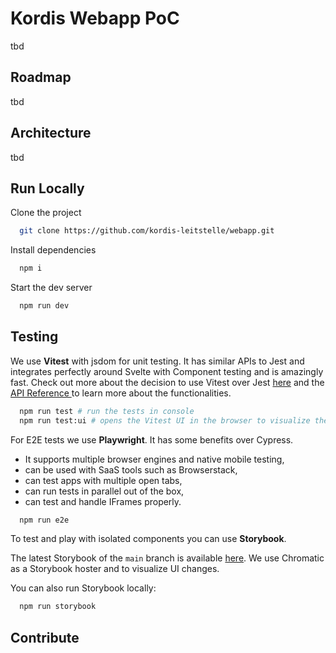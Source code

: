 
# Kordis Webapp PoC

tbd

## Roadmap

tbd

## Architecture

tbd

## Run Locally

Clone the project

```bash
  git clone https://github.com/kordis-leitstelle/webapp.git
```
Install dependencies

```bash
  npm i
```

Start the dev server

```bash
  npm run dev
```

## Testing

We use **Vitest** with jsdom for unit testing. It has similar APIs to Jest and integrates
perfectly around Svelte with Component testing and is amazingly fast. Check out more about the decision to use Vitest over Jest [here](https://vitest.dev/guide/comparisons.html#jest) and the
[API Reference ](https://vitest.dev/api/) to learn more about the functionalities.

```bash
  npm run test # run the tests in console
  npm run test:ui # opens the Vitest UI in the browser to visualize the tests
```

For E2E tests we use **Playwright**. It has some benefits over Cypress.
- It supports multiple browser engines and native mobile testing,
- can be used with SaaS tools such as Browserstack,
- can test apps with multiple open tabs,
- can run tests in parallel out of the box,
- can test and handle IFrames properly.

```bash
  npm run e2e
```

To test and play with isolated components you can use **Storybook**.

The latest Storybook of the `main` branch is available [here](https://62d08ae5c36c853a5a9b0808-wviakkiqvm.chromatic.com/).
We use Chromatic as a Storybook hoster and to visualize UI changes.

You can also run Storybook locally:
```bash
  npm run storybook
```

## Contribute


